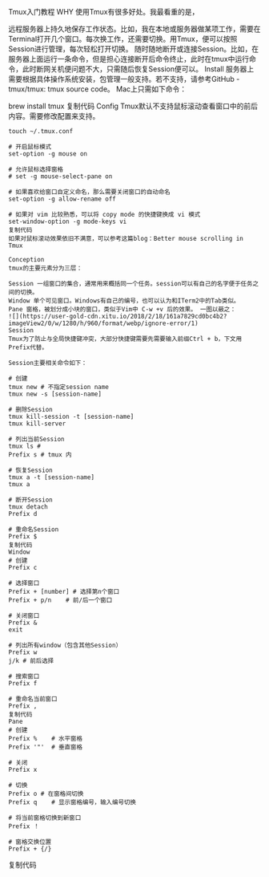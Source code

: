 Tmux入门教程
WHY
使用Tmux有很多好处。我最看重的是，

远程服务器上持久地保存工作状态。比如，我在本地或服务器做某项工作，需要在Terminal打开几个窗口。每次换工作，还需要切换。用Tmux，便可以按照Session进行管理，每次轻松打开切换。
随时随地断开或连接Session。比如，在服务器上面运行一条命令，但是担心连接断开后命令终止，此时在tmux中运行命令，此时断网关机便问题不大，只需随后恢复Session便可以。
Install
服务器上需要根据具体操作系统安装，包管理一般支持。若不支持，请参考GitHub - tmux/tmux: tmux source code。 Mac上只需如下命令：

brew install tmux
复制代码
Config
Tmux默认不支持鼠标滚动查看窗口中的前后内容。需要修改配置来支持。
```shell
touch ~/.tmux.conf

# 开启鼠标模式
set-option -g mouse on

# 允许鼠标选择窗格
# set -g mouse-select-pane on
​
# 如果喜欢给窗口自定义命名，那么需要关闭窗口的自动命名
set-option -g allow-rename off
​
# 如果对 vim 比较熟悉，可以将 copy mode 的快捷键换成 vi 模式
set-window-option -g mode-keys vi
复制代码
如果对鼠标滚动效果依旧不满意，可以参考这篇blog：Better mouse scrolling in Tmux

Conception
tmux的主要元素分为三层：

Session 一组窗口的集合，通常用来概括同一个任务。session可以有自己的名字便于任务之间的切换。
Window 单个可见窗口。Windows有自己的编号，也可以认为和ITerm2中的Tab类似。
Pane 窗格，被划分成小块的窗口，类似于Vim中 C-w +v 后的效果。 一图以蔽之：
![](https://user-gold-cdn.xitu.io/2018/2/18/161a7829cd0bc4b2?imageView2/0/w/1280/h/960/format/webp/ignore-error/1)
Session
Tmux为了防止与全局快捷键冲突，大部分快捷键需要先需要输入前缀Ctrl + b，下文用Prefix代替。

Session主要相关命令如下：

# 创建
tmux new # 不指定session name
tmux new -s [session-name]

# 删除Session
tmux kill-session -t [session-name]
tmux kill-server

# 列出当前Session
tmux ls # 
Prefix s # tmux 内

# 恢复Session
tmux a -t [session-name]
tmux a

# 断开Session
tmux detach
Prefix d

# 重命名Session
Prefix $
复制代码
Window
# 创建
Prefix c

# 选择窗口
Prefix + [number] # 选择第n个窗口
Prefix + p/n	# 前/后一个窗口

# 关闭窗口
Prefix &
exit

# 列出所有window（包含其他Session）
Prefix w 
j/k # 前后选择

# 搜索窗口
Prefix f

# 重命名当前窗口
Prefix ,
复制代码
Pane
# 创建
Prefix %	# 水平窗格
Prefix '"'	# 垂直窗格

# 关闭
Prefix x

# 切换
Prefix o # 在窗格间切换
Prefix q	# 显示窗格编号，输入编号切换

# 将当前窗格切换到新窗口
Prefix ！

# 窗格交换位置
Prefix + {/}
```
复制代码
